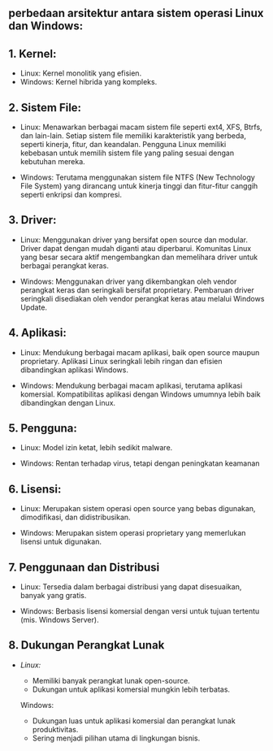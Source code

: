 ## perbedaan arsitektur antara sistem operasi Linux dan Windows:

## 1. Kernel:
- Linux: Kernel monolitik yang efisien.
- Windows: Kernel hibrida yang kompleks.

## 2. Sistem File:

- Linux: Menawarkan berbagai macam sistem file seperti ext4, XFS, Btrfs, dan lain-lain. Setiap sistem file memiliki karakteristik yang berbeda, seperti kinerja, fitur, dan keandalan. Pengguna Linux memiliki kebebasan untuk memilih sistem file yang paling sesuai dengan kebutuhan mereka.

- Windows: Terutama menggunakan sistem file NTFS (New Technology File System) yang dirancang untuk kinerja tinggi dan fitur-fitur canggih seperti enkripsi dan kompresi.

## 3. Driver:

- Linux: Menggunakan driver yang bersifat open source dan modular. Driver dapat dengan mudah diganti atau diperbarui. Komunitas Linux yang besar secara aktif mengembangkan dan memelihara driver untuk berbagai perangkat keras.

- Windows: Menggunakan driver yang dikembangkan oleh vendor perangkat keras dan seringkali bersifat proprietary. Pembaruan driver seringkali disediakan oleh vendor perangkat keras atau melalui Windows Update.

## 4. Aplikasi:

 - Linux: Mendukung berbagai macam aplikasi, baik open source maupun proprietary. Aplikasi Linux seringkali lebih ringan dan efisien dibandingkan aplikasi Windows.

- Windows: Mendukung berbagai macam aplikasi, terutama aplikasi komersial. Kompatibilitas aplikasi dengan Windows umumnya lebih baik dibandingkan dengan Linux.

## 5. Pengguna:
- Linux: Model izin ketat, lebih sedikit malware.

- Windows: Rentan terhadap virus, tetapi dengan peningkatan keamanan

## 6. Lisensi:

- Linux: Merupakan sistem operasi open source yang bebas digunakan, dimodifikasi, dan didistribusikan.

- Windows: Merupakan sistem operasi proprietary yang memerlukan lisensi untuk digunakan.

## 7. Penggunaan dan Distribusi

- Linux: Tersedia dalam berbagai distribusi yang dapat disesuaikan, banyak yang gratis.

- Windows: Berbasis lisensi komersial dengan versi untuk tujuan tertentu (mis. Windows Server).

## 8. Dukungan Perangkat Lunak
- *Linux:*
  - Memiliki banyak perangkat lunak open-source.
  - Dukungan untuk aplikasi komersial mungkin lebih terbatas.
  
  Windows:
  - Dukungan luas untuk aplikasi komersial dan perangkat lunak produktivitas.
  - Sering menjadi pilihan utama di lingkungan bisnis.
